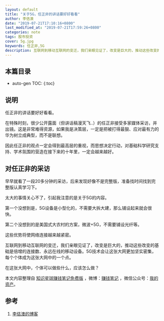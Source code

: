 ```yaml
---
layout: default
title: "关于5G，任正非的讲话要好好看看"
author: 李佶澳
date: "2019-07-21T17:10:16+0800"
last_modified_at: "2019-07-21T17:59:26+0800"
categories: note
tags: 股市投资
cover: 5g.jpg
keywords: 任正非,5G
description: 互联网到移动互联网的变迁，我们亲眼见证了，改变是巨大的，推动这些改变的基础是倍增的连接数，5G技术会让这张大网更加坚实密集
---
```


## 本篇目录

* auto-gen TOC:
{:toc}

## 说明

任正非的讲话要好好看看。

在特殊时刻，很少公开露面（但讲话稿漫天飞..）的任正非接受多家媒体采访，并出镜。这是非常难得资源，如果我是决策层，一定是把被打得最狠、应对最有力的华为树立成典型，而不是联想。

因此任正非的观点一定会得到最高层的重视，而思想决定行动，对基础科学研究支持、学术氛围的营造在接下来的十年里，一定会越来越好。

## 对任正非的采访

早早就看了一段20多分钟的采访，后来发现好像不是完整版，准备找时间找到完整版认真学习下。

太大的事情关心不了，引起我注意的是关于5G的内容。

第一个没想到是，5G设备是小型化的，不需要大拆大建，那么铺设起来就会很快。

第二个没想到的是美国式大农村的方案，微波+5G，不需要铺设光纤等。

这些优势将使网络连接越来越紧密。

互联网到移动互联网的变迁，我们亲眼见证了，改变是巨大的，推动这些改变的基础是倍增的连接数、永远在线的移动设备。5G技术会让这张大网更加坚实密集，每个个体成为这张大网中的一个点。

在这张大网中，个体可以做些什么，应该怎么做？

本文内容整理自 [知识星球赚钱笔记免费版](https://t.zsxq.com/mYR3JQb) ，微博：[赚钱笔记](https://weibo.com/6876203019/profile?rightmod=1&wvr=6&mod=personinfo&is_all=1) ，微信公众号：[我的资产](https://www.lijiaocn.com/img/invest.jpg)。

## 参考

1. [李佶澳的博客][1]

[1]: https://www.lijiaocn.com "李佶澳的博客"


